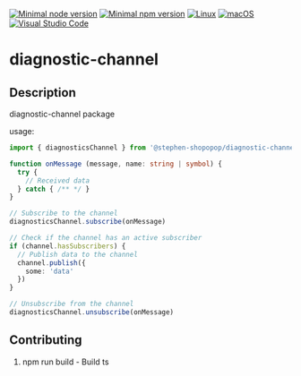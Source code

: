 [![Minimal node version](https://img.shields.io/static/v1?label=node&message=>=18.15.0&logo=node.js&color)](https://nodejs.org/about/releases/)
[![Minimal npm version](https://img.shields.io/static/v1?label=npm&message=>=8.5.5&logo=npm&color)](https://github.com/npm/cli/releases)
[![Linux](https://svgshare.com/i/Zhy.svg)](https://svgshare.com/i/Zhy.svg)
[![macOS](https://svgshare.com/i/ZjP.svg)](https://svgshare.com/i/ZjP.svg)
[![Visual Studio Code](https://img.shields.io/badge/--007ACC?logo=visual%20studio%20code&logoColor=ffffff)](https://code.visualstudio.com/)

# diagnostic-channel

## Description

diagnostic-channel package

usage:

```ts
import { diagnosticsChannel } from '@stephen-shopopop/diagnostic-channel'

function onMessage (message, name: string | symbol) {
  try {
    // Received data
  } catch { /** */ }
}

// Subscribe to the channel
diagnosticsChannel.subscribe(onMessage)

// Check if the channel has an active subscriber
if (channel.hasSubscribers) {
  // Publish data to the channel
  channel.publish({
    some: 'data'
  })
}

// Unsubscribe from the channel
diagnosticsChannel.unsubscribe(onMessage)

```

## Contributing

1. npm run build - Build ts
